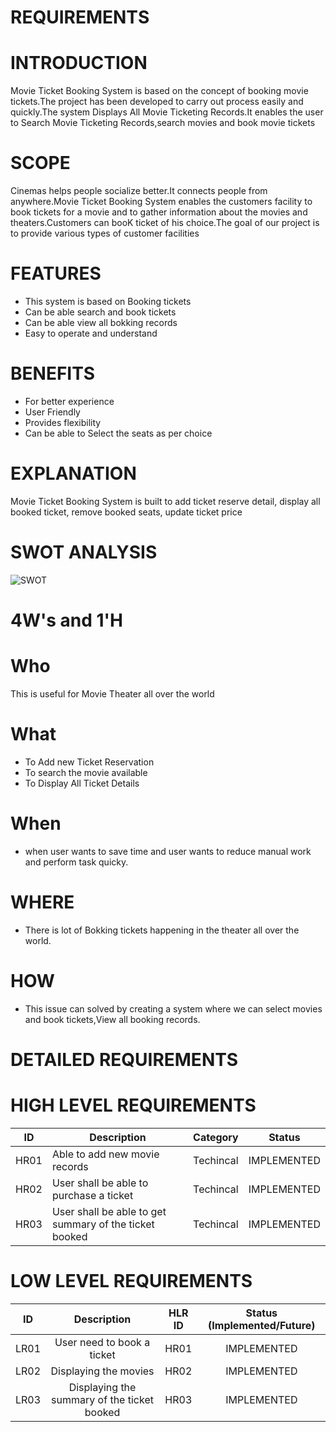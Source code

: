 # REQUIREMENTS
# INTRODUCTION
   Movie Ticket Booking System is based on the concept of booking movie tickets.The project has been developed to
 carry out process easily and quickly.The system Displays All Movie Ticketing Records.It enables the user to Search Movie Ticketing Records,search movies and book movie tickets 
# SCOPE
  Cinemas helps people socialize better.It connects people from anywhere.Movie Ticket Booking System enables the customers facility to book tickets for a movie and to gather information about the movies and theaters.Customers can booK ticket of his choice.The goal of our project is to provide various types of customer facilities
# FEATURES
* This system is based on Booking tickets
* Can be able search and book tickets
* Can be able view all bokking records
* Easy to operate and understand

# BENEFITS
 * For better experience
 * User Friendly
 * Provides flexibility
 * Can be able to Select the seats as per choice
 # EXPLANATION
   Movie Ticket Booking System is built to add ticket reserve detail, display all booked ticket, remove booked seats, update ticket price
 # SWOT ANALYSIS
 ![SWOT](https://user-images.githubusercontent.com/98837668/153398368-f721088a-44a1-4f69-b9dd-9696831ccc56.png)
 # 4W's and 1'H
# Who
This is useful for Movie Theater all over the world
# What
* To Add new Ticket Reservation
* To search the movie available
* To Display All Ticket Details
# When
* when user wants to save time and user wants to reduce manual work and perform task quicky.
# WHERE
* There is lot of Bokking tickets happening in the theater all over the world.
# HOW
* This issue can solved by creating a system where we can select movies and book tickets,View all booking records.
# DETAILED REQUIREMENTS
# HIGH LEVEL REQUIREMENTS
| ID   |              Description                               | Category  |	   Status       |
|------|--------------------------------------------------------|-----------|-----------------|
| HR01 |	Able to add new movie records                 | Techincal |  IMPLEMENTED    |
| HR02 |	User shall be able to purchase a ticket                | Techincal |  IMPLEMENTED    | 
| HR03 |	User shall be able to get summary of the ticket booked |	Techincal |  IMPLEMENTED    |
# LOW LEVEL REQUIREMENTS

| ID     |    	Description |	HLR ID	                                                                          | Status (Implemented/Future) | 
| :---:  |          :---:          | :---: | :---: |
| LR01   |	User need to book a ticket                                           |	HR01 |	IMPLEMENTED   |                      
| LR02  | 	Displaying the movies                                                    	   |  HR02 |	IMPLEMENTED   |
| LR03 |	Displaying the summary of the ticket booked|	HR03	|IMPLEMENTED|         
 

